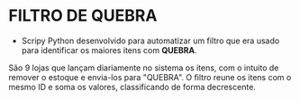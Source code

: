 # FILTRO DE QUEBRA

- Scripy Python desenvolvido para automatizar um filtro que era usado para identificar os maiores itens com **QUEBRA**.

São 9 lojas que lançam diariamente no sistema os itens, com o intuito de remover o estoque e envia-los para "QUEBRA". O filtro reune os itens com o mesmo ID e soma os valores, classificando de forma decrescente.